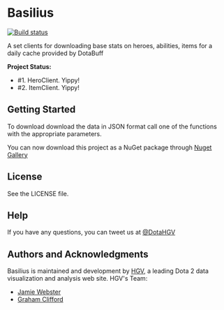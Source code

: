 # Basilius
[![Build status](https://ci.appveyor.com/api/projects/status/vte24gipwwfg3nfq?svg=true)](https://ci.appveyor.com/project/RGBKnights/basilius-r4i0u)

A set clients for downloading base stats on heroes, abilities, items for a daily cache provided by DotaBuff

**Project Status:**

- #1. HeroClient. Yippy!
- #2. ItemClient. Yippy!

## Getting Started

To download download the data in JSON format call one of the functions with the appropriate parameters. 

You can now download this project as a NuGet package through [Nuget Gallery](https://www.nuget.org/packages/HGV.Basilius/) 

## License

See the LICENSE file.

## Help

If you have any questions, you can tweet us at [@DotaHGV](https://twitter.com/DotaHGV)

## Authors and Acknowledgments

Basilius is maintained and development by [HGV](http://www.highgroundvision.com), a leading Dota 2 data visualization and analysis web site. HGV's Team:

* [Jamie Webster](https://github.com/RGBKnights) 
* [Graham Clifford](https://github.com/gclifford)